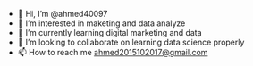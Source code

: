 - 👋 Hi, I’m @ahmed40097
- 👀 I’m interested in maketing and data analyze
- 🌱 I’m currently learning digital marketing and data
- 💞️ I’m looking to collaborate on learning data science properly
- 📫 How to reach me ahmed2015102017@gmail.com

<!---
ahmed40097/ahmed40097 is a ✨ special ✨ repository because its `README.md` (this file) appears on your GitHub profile.
You can click the Preview link to take a look at your changes.
--->
